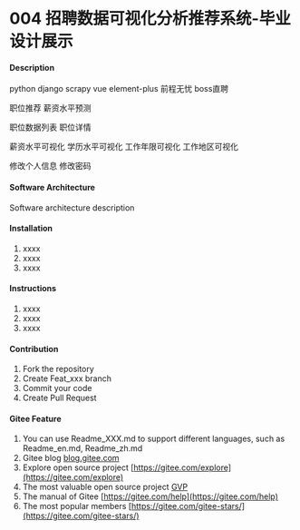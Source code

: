 # 004 招聘数据可视化分析推荐系统-毕业设计展示

#### Description
python django scrapy vue element-plus 前程无忧 boss直聘

职位推荐 薪资水平预测

职位数据列表 职位详情 

薪资水平可视化 学历水平可视化 工作年限可视化 工作地区可视化

修改个人信息 修改密码

#### Software Architecture
Software architecture description

#### Installation

1.  xxxx
2.  xxxx
3.  xxxx

#### Instructions

1.  xxxx
2.  xxxx
3.  xxxx

#### Contribution

1.  Fork the repository
2.  Create Feat_xxx branch
3.  Commit your code
4.  Create Pull Request


#### Gitee Feature

1.  You can use Readme\_XXX.md to support different languages, such as Readme\_en.md, Readme\_zh.md
2.  Gitee blog [blog.gitee.com](https://blog.gitee.com)
3.  Explore open source project [https://gitee.com/explore](https://gitee.com/explore)
4.  The most valuable open source project [GVP](https://gitee.com/gvp)
5.  The manual of Gitee [https://gitee.com/help](https://gitee.com/help)
6.  The most popular members  [https://gitee.com/gitee-stars/](https://gitee.com/gitee-stars/)
